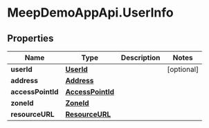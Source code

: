 # MeepDemoAppApi.UserInfo

## Properties
Name | Type | Description | Notes
------------ | ------------- | ------------- | -------------
**userId** | [**UserId**](UserId.md) |  | [optional] 
**address** | [**Address**](Address.md) |  | 
**accessPointId** | [**AccessPointId**](AccessPointId.md) |  | 
**zoneId** | [**ZoneId**](ZoneId.md) |  | 
**resourceURL** | [**ResourceURL**](ResourceURL.md) |  | 


